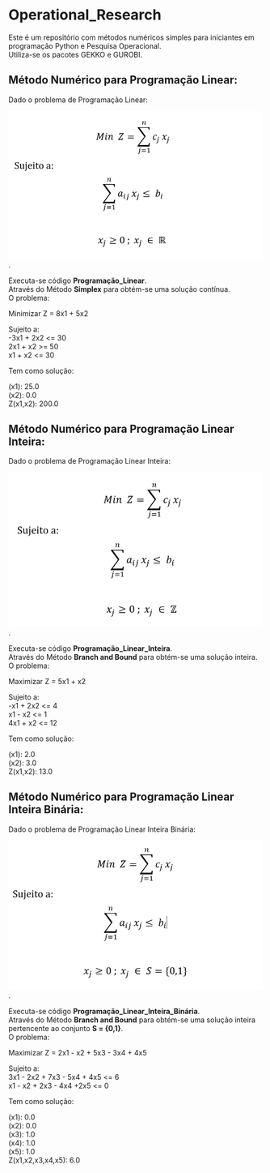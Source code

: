 # Operational_Research
Este é um repositório com métodos numéricos simples para iniciantes em programação Python e Pesquisa Operacional.<br>
Utiliza-se os pacotes GEKKO e GUROBI.<br>

## Método Numérico para Programação Linear:<br>

Dado o problema de Programação Linear:<br>

![Programação_Linear](https://github.com/FILIPE4OLIVEIRA/FILIPE4REPOSITORY/blob/master/Imagens/Programação_Linear.png).<br>

Executa-se código **Programação_Linear**.<br> 
Através do Método **Simplex** para obtém-se uma solução contínua.<br>
O problema:<br>

Minimizar Z = 8x1 + 5x2 <br>

Sujeito a:<br>
    -3x1 + 2x2 <= 30 <br>
     2x1 +  x2 >= 50 <br>
      x1 +  x2 <= 30 <br>

Tem como solução:<br>

(x1): 25.0 <br>
(x2): 0.0  <br>
Z(x1,x2): 200.0 <br>

## Método Numérico para Programação Linear Inteira:<br>

Dado o problema de Programação Linear Inteira:<br>

![Programação_Linear_Inteira](https://github.com/FILIPE4OLIVEIRA/FILIPE4REPOSITORY/blob/master/Imagens/Programação_Linear_Inteira.png).<br>

Executa-se código **Programação_Linear_Inteira**.<br> 
Através do Método **Branch and Bound** para obtém-se uma solução inteira.<br>
O problema:<br>

Maximizar Z = 5x1 + x2 <br>

Sujeito a:<br>
      -x1 + 2x2 <= 4 <br>
       x1 -  x2 <= 1 <br>
      4x1 +  x2 <= 12 <br>

Tem como solução:<br>

(x1): 2.0 <br>
(x2): 3.0  <br>
Z(x1,x2): 13.0 <br>


## Método Numérico para Programação Linear Inteira Binária:<br>

Dado o problema de Programação Linear Inteira Binária:<br>

![Programação_Linear_Inteira_Binária](https://github.com/FILIPE4OLIVEIRA/FILIPE4REPOSITORY/blob/master/Imagens/Programação_Linear_Inteira_Binária.png).<br>

Executa-se código **Programação_Linear_Inteira_Binária**.<br> 
Através do Método **Branch and Bound** para obtém-se uma solução inteira pertencente ao conjunto **S = {0,1}**.<br>
O problema:<br>

Maximizar Z = 2x1 - x2 + 5x3 - 3x4 + 4x5 <br>

Sujeito a:<br>
      3x1 - 2x2 + 7x3 - 5x4 + 4x5 <= 6 <br>
       x1 - x2 + 2x3 - 4x4 +2x5 <= 0 <br>

Tem como solução: <br>

(x1): 0.0 <br>
(x2): 0.0 <br>
(x3): 1.0 <br>
(x4): 1.0 <br>
(x5): 1.0 <br>
Z(x1,x2,x3,x4,x5): 6.0 <br>















